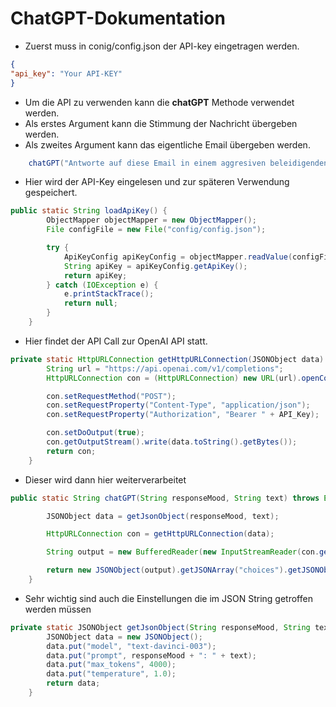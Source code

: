 # ChatGPT-Dokumentation


- Zuerst muss in conig/config.json der API-key eingetragen werden.
```json
{
"api_key": "Your API-KEY"
}
```

- Um die API zu verwenden kann die **chatGPT** Methode verwendet werden.
- Als erstes Argument kann die Stimmung der Nachricht übergeben werden.
- Als zweites Argument kann das eigentliche Email übergeben werden.
```java
    chatGPT("Antworte auf diese Email in einem aggresiven beleidigenden Stil", input);
```


- Hier wird der API-Key eingelesen und zur späteren Verwendung gespeichert.
```java
public static String loadApiKey() {
        ObjectMapper objectMapper = new ObjectMapper();
        File configFile = new File("config/config.json");

        try {
            ApiKeyConfig apiKeyConfig = objectMapper.readValue(configFile, ApiKeyConfig.class);
            String apiKey = apiKeyConfig.getApiKey();
            return apiKey;
        } catch (IOException e) {
            e.printStackTrace();
            return null;
        }
    }
```

- Hier findet der API Call zur OpenAI API statt.
```java
private static HttpURLConnection getHttpURLConnection(JSONObject data) throws IOException {
        String url = "https://api.openai.com/v1/completions";
        HttpURLConnection con = (HttpURLConnection) new URL(url).openConnection();

        con.setRequestMethod("POST");
        con.setRequestProperty("Content-Type", "application/json");
        con.setRequestProperty("Authorization", "Bearer " + API_Key);

        con.setDoOutput(true);
        con.getOutputStream().write(data.toString().getBytes());
        return con;
    }
```

- Dieser wird dann hier weiterverarbeitet
```java
public static String chatGPT(String responseMood, String text) throws Exception {

        JSONObject data = getJsonObject(responseMood, text);

        HttpURLConnection con = getHttpURLConnection(data);

        String output = new BufferedReader(new InputStreamReader(con.getInputStream())).lines().reduce((a, b) -> a + b).get();

        return new JSONObject(output).getJSONArray("choices").getJSONObject(0).getString("text");
    }
```

- Sehr wichtig sind auch die Einstellungen die im JSON String getroffen werden müssen
```java
private static JSONObject getJsonObject(String responseMood, String text) throws JSONException {
        JSONObject data = new JSONObject();
        data.put("model", "text-davinci-003");
        data.put("prompt", responseMood + ": " + text);
        data.put("max_tokens", 4000);
        data.put("temperature", 1.0);
        return data;
    }
```